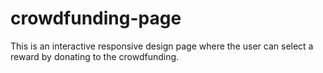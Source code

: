 # crowdfunding-page
This is an interactive responsive design page where the user can select a reward by donating to the crowdfunding.
